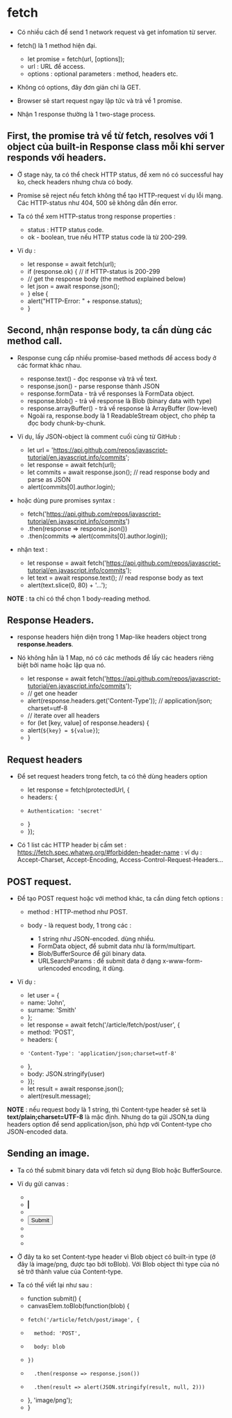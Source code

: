 # fetch 
- Có nhiều cách để send 1 network request và get infomation từ server.
- fetch() là 1 method hiện đại.

    + let promise = fetch(url, [options]);
    + url : URL để access.
    + options : optional parameters : method, headers etc.

- Không có options, đây đơn giản chỉ là GET.
- Browser sẽ start request ngay lập tức và trả về 1 promise.
- Nhận 1 response thường là 1 two-stage process.

##  First, the promise trả về từ fetch, resolves với 1 object của built-in Response class mỗi khi server responds với headers.

- Ở stage này, ta có thể check HTTP status, để xem nó có successful hay ko, check headers nhưng chưa có body.
- Promise sẽ reject nếu fetch không thể tạo HTTP-request ví dụ lỗi mạng. Các HTTP-status như 404, 500 sẽ không dẫn đến error.
- Ta có thể xem HTTP-status trong response properties :

    + status : HTTP status code.
    + ok - boolean, true nếu HTTP status code là từ 200-299.

- Ví dụ :

    + let response = await fetch(url);
    + if (response.ok) { // if HTTP-status is 200-299
    +   // get the response body (the method explained below)
    +   let json = await response.json();
    + } else {
    +   alert("HTTP-Error: " + response.status);
    + }


## Second, nhận response body, ta cần dùng các method call.
- Response cung cấp nhiều promise-based methods để access body ở các format khác nhau.

    + response.text() - đọc response và trả về text.
    + response.json() - parse response thành JSON
    + response.formData - trả về responses là FormData object.
    + response.blob() - trả về response là Blob (binary data with type)
    + response.arrayBuffer() - trả về response là ArrayBuffer (low-level)
    + Ngoài ra, response.body là 1 ReadableStream object, cho phép ta đọc body chunk-by-chunk.

- Ví dụ, lấy JSON-object là comment cuối cùng từ GitHub : 
    
    + let url = 'https://api.github.com/repos/javascript-tutorial/en.javascript.info/commits';
    + let response = await fetch(url);
    + let commits = await response.json(); // read response body and parse as JSON
    + alert(commits[0].author.login);

- hoặc dùng pure promises syntax :

    + fetch('https://api.github.com/repos/javascript-tutorial/en.javascript.info/commits')
    + .then(response => response.json())
    + .then(commits => alert(commits[0].author.login));

- nhận text :

    + let response = await fetch('https://api.github.com/repos/javascript-tutorial/en.javascript.info/commits');
    + let text = await response.text(); // read response body as text
    + alert(text.slice(0, 80) + '...');

__NOTE__ : ta chỉ có thể chọn 1 body-reading method.

## Response Headers.
- response headers hiện diện trong 1 Map-like headers object trong __response.headers__.
- Nó không hẳn là 1 Map, nó có các methods để lấy các headers riêng biệt bởi name hoặc lặp qua nó.

    + let response = await fetch('https://api.github.com/repos/javascript-tutorial/en.javascript.info/commits');
    + // get one header
    + alert(response.headers.get('Content-Type')); // application/json; charset=utf-8
    + // iterate over all headers
    + for (let [key, value] of response.headers) {
    +   alert(`${key} = ${value}`);
    + }

## Request headers
- Để set request headers trong fetch, ta có thê dùng headers option

    + let response = fetch(protectedUrl, {
    +   headers: {
    +     Authentication: 'secret'
    +   }
    + });

- Có 1 list các HTTP header bị cấm set : https://fetch.spec.whatwg.org/#forbidden-header-name : ví dụ : Accept-Charset, Accept-Encoding, Access-Control-Request-Headers...

## POST request.
- Để tạo POST request hoặc với method khác, ta cần dùng fetch options :
    
    + method : HTTP-method như POST.
    + body - là request body, 1 trong các :

        * 1 string như JSON-encoded. dùng nhiều.
        * FormData object, để submit data như là form/multipart.
        * Blob/BufferSource để gửi binary data.
        * URLSearchParams : để submit data ở dạng x-www-form-urlencoded encoding, ít dùng.

- Ví dụ :

    + let user = {
    +   name: 'John',
    +   surname: 'Smith'
    + };
    + let response = await fetch('/article/fetch/post/user', {
    +   method: 'POST',
    +   headers: {
    +     'Content-Type': 'application/json;charset=utf-8'
    +   },
    +   body: JSON.stringify(user)
    + });
    + let result = await response.json();
    + alert(result.message);

__NOTE__ : nếu request body là 1 string, thì Content-type header sẽ set là __text/plain;charset=UTF-8__ là mặc định. Nhưng do ta gửi JSON,ta dùng headers option để send application/json, phù hợp với Content-type cho JSON-encoded data.

## Sending an image.
- Ta có thể submit binary data với fetch sử dụng Blob hoặc BufferSource.
- Ví dụ gửi canvas :

    + <body style="margin:0">
    +   <canvas id="canvasElem" width="100" height="80" style="border:1px solid"></canvas>
    + 
    +   <input type="button" value="Submit" onclick="submit()">
    + 
    +   <script>
    +     canvasElem.onmousemove = function(e) {
    +       let ctx = canvasElem.getContext('2d');
    +       ctx.lineTo(e.clientX, e.clientY);
    +       ctx.stroke();
    +     };
    + 
    +     async function submit() {
    +       let blob = await new Promise(resolve => canvasElem.toBlob(resolve, 'image/png'));
    +       let response = await fetch('/article/fetch/post/image', {
    +         method: 'POST',
    +         body: blob
    +       });
    + 
    +       // the server responds with confirmation and the image size
    +       let result = await response.json();
    +       alert(result.message);
    +     }
    + 
    +   </script>
    + </body>

- Ở đây ta ko set Content-type header vì Blob object có built-in type (ở đây là image/png, được tạo bởi toBlob). Với Blob object thì type của nó sẽ trở thành value của Content-type.
- Ta có thể viết lại như sau :

    + function submit() {
    +   canvasElem.toBlob(function(blob) {
    +     fetch('/article/fetch/post/image', {
    +       method: 'POST',
    +       body: blob
    +     })
    +       .then(response => response.json())
    +       .then(result => alert(JSON.stringify(result, null, 2)))
    +   }, 'image/png');
    + }
